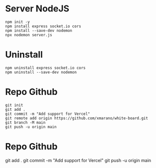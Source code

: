 # Server NodeJS
```
npm init -y
npm install express socket.io cors
npm install --save-dev nodemon
npx nodemon server.js
```

# Uninstall
```
npm uninstall express socket.io cors
npm uninstall --save-dev nodemon
```

# Repo Github
```
git init
git add .
git commit -m "Add support for Vercel"
git remote add origin https://github.com/xmarano/white-board.git
git branch -M main
git push -u origin main
```

# Repo Github
git add .
git commit -m "Add support for Vercel"
git push -u origin main
